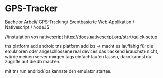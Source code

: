 # GPS-Tracker
Bachelor Arbeit/ GPS-Tracking/ Eventbasierte Web-Applikation / Nativescript / NodeJS 

//installation von nativescript
https://docs.nativescript.org/start/quick-setup

tns platform add android
tns platform add ios
-> macht es lauffähig für die emulatoren oder angeschlossene real devices
das backend brauchste nicht, würde meinen server morgen tags einfach laufen lassen, dann kannst du zugriffe auf die db machen.

mit tns run andriod/ios kannste den emulator starten. 
